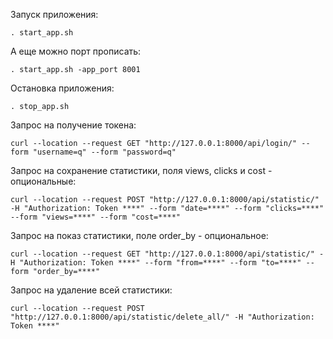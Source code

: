 Запуск приложения:
```
. start_app.sh
```
А еще можно порт прописать:
```
. start_app.sh -app_port 8001
```
Остановка приложения:
```
. stop_app.sh
```
Запрос на получение токена:
```
curl --location --request GET "http://127.0.0.1:8000/api/login/" --form "username=q" --form "password=q"
```
Запрос на сохранение статистики, поля views, clicks и cost - опциональные:
```
curl --location --request POST "http://127.0.0.1:8000/api/statistic/" -H "Authorization: Token ****" --form "date=****" --form "clicks=****" --form "views=****" --form "cost=****"
```
Запрос на показ статистики, поле order_by - опциональное:
```
curl --location --request GET "http://127.0.0.1:8000/api/statistic/" -H "Authorization: Token ****" --form "from=****" --form "to=****" --form "order_by=****"
```
Запрос на удаление всей статистики:
```
curl --location --request POST "http://127.0.0.1:8000/api/statistic/delete_all/" -H "Authorization: Token ****"
```

